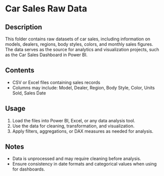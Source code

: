 # Car Sales Raw Data

## Description
This folder contains raw datasets of car sales, including information on models, dealers, regions, body styles, colors, and monthly sales figures. The data serves as the source for analytics and visualization projects, such as the Car Sales Dashboard in Power BI.
## Contents
- CSV or Excel files containing sales records  
- Columns may include: Model, Dealer, Region, Body Style, Color, Units Sold, Sales Date  
## Usage
1. Load the files into Power BI, Excel, or any data analysis tool.  
2. Use the data for cleaning, transformation, and visualization.  
3. Apply filters, aggregations, or DAX measures as needed for analysis.  
## Notes
- Data is unprocessed and may require cleaning before analysis.  
- Ensure consistency in date formats and categorical values when using for dashboards.  
